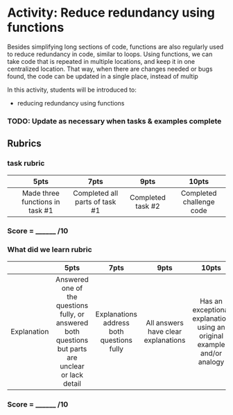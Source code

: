 # Activity: Reduce redundancy using functions

Besides simplifying long sections of code, functions are also regularly used to reduce redundancy in code, similar to loops. Using functions, we can take code that is repeated in multiple locations, and keep it in one centralized location. That way, when there are changes needed or bugs found, the code can be updated in a single place, instead of multip

In this activity, students will be introduced to:
* reducing redundancy using functions




### TODO: Update as necessary when tasks & examples complete
## Rubrics

### task rubric

|   | 5pts | 7pts | 9pts | 10pts |
|:---:|:---:|:---:|:---:|:---:|
|  | Made three functions in task #1 | Completed all parts of task #1 | Completed task #2 | Completed challenge code |

### Score = \_\_\_\_\_\_ /10

### What did we learn rubric
|   | 5pts | 7pts | 9pts | 10pts |
|:---:|:---:|:---:|:---:|:---:|
| Explanation | Answered one of the questions fully, or answered both questions but parts are unclear or lack detail | Explanations address both questions fully | All answers have clear explanations | Has an exceptional explanation using an original example and/or analogy |

### Score = \_\_\_\_\_\_ /10 